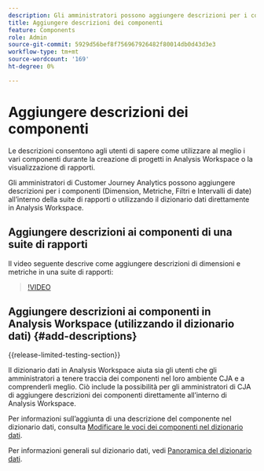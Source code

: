 ```yaml
---
description: Gli amministratori possono aggiungere descrizioni per i componenti utilizzando la suite di rapporti.
title: Aggiungere descrizioni dei componenti
feature: Components
role: Admin
source-git-commit: 5929d56bef8f756967926482f80014db0d43d3e3
workflow-type: tm+mt
source-wordcount: '169'
ht-degree: 0%

---
```


# Aggiungere descrizioni dei componenti

Le descrizioni consentono agli utenti di sapere come utilizzare al meglio i vari componenti durante la creazione di progetti in Analysis Workspace o la visualizzazione di rapporti.

Gli amministratori di Customer Journey Analytics possono aggiungere descrizioni per i componenti (Dimension, Metriche, Filtri e Intervalli di date) all’interno della suite di rapporti o utilizzando il dizionario dati direttamente in Analysis Workspace.

## Aggiungere descrizioni ai componenti di una suite di rapporti

Il video seguente descrive come aggiungere descrizioni di dimensioni e metriche in una suite di rapporti:

>[!VIDEO](https://video.tv.adobe.com/v/25453/?quality=12)

## Aggiungere descrizioni ai componenti in Analysis Workspace (utilizzando il dizionario dati) {#add-descriptions}

{{release-limited-testing-section}}

Il dizionario dati in Analysis Workspace aiuta sia gli utenti che gli amministratori a tenere traccia dei componenti nel loro ambiente CJA e a comprenderli meglio. Ciò include la possibilità per gli amministratori di CJA di aggiungere descrizioni dei componenti direttamente all’interno di Analysis Workspace.

Per informazioni sull’aggiunta di una descrizione del componente nel dizionario dati, consulta [Modificare le voci dei componenti nel dizionario dati](/help/components/data-dictionary/edit-entries-data-dictionary.md).

Per informazioni generali sul dizionario dati, vedi [Panoramica del dizionario dati](/help/components/data-dictionary/data-dictionary-overview.md).
